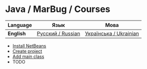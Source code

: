 # Java / MarBug / Courses

| Language | Язык | Мова |
| -------- | ---- | ---- |
| **English** | [Русский / Russian](README.ru.md) | [Українська / Ukrainian](README.uk.md) |

* [Install NetBeans](netbeans/install/README.md)
* [Create project](netbeans/create-project/README.md)
* [Add main class](netbeans/add-main-class/README.md)
* TODO
